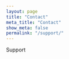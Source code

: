 ```yaml
---
layout: page
title: "Contact"
meta_title: "Contact"
show_meta: false
permalink: "/support/"
---
```


Support